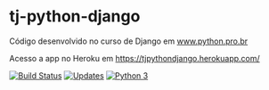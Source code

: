 # tj-python-django
Código desenvolvido no curso de Django em www.python.pro.br

Acesso a app no Heroku em https://tjpythondjango.herokuapp.com/ 

[![Build Status](https://travis-ci.com/ThiagoTJ/tj-python-django.svg?branch=master)](https://travis-ci.com/ThiagoTJ/tj-python-django)
[![Updates](https://pyup.io/repos/github/ThiagoTJ/tj-python-django/shield.svg)](https://pyup.io/repos/github/ThiagoTJ/tj-python-django/)
[![Python 3](https://pyup.io/repos/github/ThiagoTJ/tj-python-django/python-3-shield.svg)](https://pyup.io/repos/github/ThiagoTJ/tj-python-django/)
